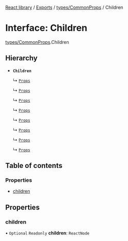 [React library](../index.md) / [Exports](../modules.md) / [types/CommonProps](../modules/types_CommonProps.md) / Children

# Interface: Children

[types/CommonProps](../modules/types_CommonProps.md).Children

## Hierarchy

- **`Children`**

  ↳ [`Props`](components_RenderTimeLogger.Props.md)

  ↳ [`Props`](contexts_busy_state.Props.md)

  ↳ [`Props`](contexts_dates.Props.md)

  ↳ [`Props`](contexts_datetime.Props.md)

  ↳ [`Props`](contexts_faker.Props.md)

  ↳ [`Props`](contexts_lang.Props.md)

  ↳ [`Props`](contexts_logger.Props.md)

  ↳ [`Props`](contexts_unique_id.Props.md)

## Table of contents

### Properties

- [children](types_CommonProps.Children.md#children)

## Properties

### children

• `Optional` `Readonly` **children**: `ReactNode`
